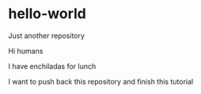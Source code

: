 # hello-world
Just another repository

Hi humans

I have enchiladas for lunch

I want to push back this repository
and finish this tutorial
